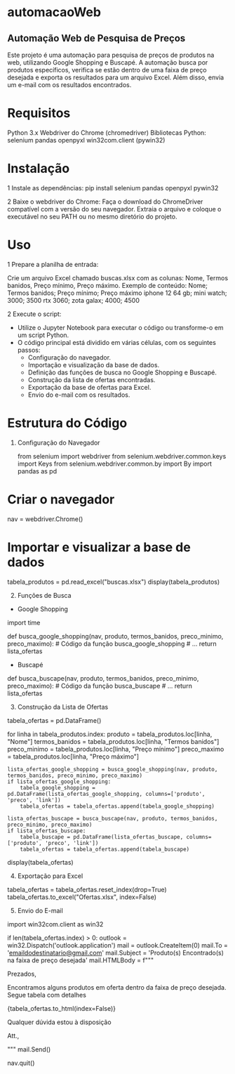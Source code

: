 # automacaoWeb
 
## Automação Web de Pesquisa de Preços

Este projeto é uma automação para pesquisa de preços de produtos na web, utilizando Google Shopping e Buscapé. A automação busca por produtos específicos, verifica se estão dentro de uma faixa de preço desejada e exporta os resultados para um arquivo Excel. Além disso, envia um e-mail com os resultados encontrados.

# Requisitos

Python 3.x
Webdriver do Chrome (chromedriver)
Bibliotecas Python:
selenium
pandas
openpyxl
win32com.client (pywin32)

# Instalação

1 Instale as dependências:
pip install selenium pandas openpyxl pywin32

2 Baixe o webdriver do Chrome:
Faça o download do ChromeDriver compatível com a versão do seu navegador.
Extraia o arquivo e coloque o executável no seu PATH ou no mesmo diretório do projeto.

# Uso
1 Prepare a planilha de entrada:

Crie um arquivo Excel chamado buscas.xlsx com as colunas: Nome, Termos banidos, Preço mínimo, Preço máximo.
Exemplo de conteúdo:
Nome;	Termos banidos;	Preço mínimo;	Preço máximo
iphone 12 64 gb;	mini watch;	3000;	3500
rtx 3060;	zota galax;	4000;	4500

2 Execute o script:

- Utilize o Jupyter Notebook para executar o código ou transforme-o em um script Python.
- O código principal está dividido em várias células, com os seguintes passos:
    - Configuração do navegador.
    - Importação e visualização da base de dados.
    - Definição das funções de busca no Google Shopping e Buscapé.
    - Construção da lista de ofertas encontradas.
    - Exportação da base de ofertas para Excel.
    - Envio do e-mail com os resultados.

# Estrutura do Código
1. Configuração do Navegador

   from selenium import webdriver
from selenium.webdriver.common.keys import Keys
from selenium.webdriver.common.by import By
import pandas as pd

# Criar o navegador
nav = webdriver.Chrome()

# Importar e visualizar a base de dados
tabela_produtos = pd.read_excel("buscas.xlsx")
display(tabela_produtos)

2. Funções de Busca
- Google Shopping

import time

def busca_google_shopping(nav, produto, termos_banidos, preco_minimo, preco_maximo):
    # Código da função busca_google_shopping
    # ...
    return lista_ofertas

- Buscapé

def busca_buscape(nav, produto, termos_banidos, preco_minimo, preco_maximo):
    # Código da função busca_buscape
    # ...
    return lista_ofertas

3. Construção da Lista de Ofertas

tabela_ofertas = pd.DataFrame()

for linha in tabela_produtos.index:
    produto = tabela_produtos.loc[linha, "Nome"]
    termos_banidos = tabela_produtos.loc[linha, "Termos banidos"]
    preco_minimo = tabela_produtos.loc[linha, "Preço mínimo"]
    preco_maximo = tabela_produtos.loc[linha, "Preço máximo"]
    
    lista_ofertas_google_shopping = busca_google_shopping(nav, produto, termos_banidos, preco_minimo, preco_maximo)
    if lista_ofertas_google_shopping:
        tabela_google_shopping = pd.DataFrame(lista_ofertas_google_shopping, columns=['produto', 'preco', 'link'])
        tabela_ofertas = tabela_ofertas.append(tabela_google_shopping)
    
    lista_ofertas_buscape = busca_buscape(nav, produto, termos_banidos, preco_minimo, preco_maximo)
    if lista_ofertas_buscape:
        tabela_buscape = pd.DataFrame(lista_ofertas_buscape, columns=['produto', 'preco', 'link'])
        tabela_ofertas = tabela_ofertas.append(tabela_buscape)

display(tabela_ofertas)

4.  Exportação para Excel

tabela_ofertas = tabela_ofertas.reset_index(drop=True)
tabela_ofertas.to_excel("Ofertas.xlsx", index=False)

5. Envio do E-mail

import win32com.client as win32

if len(tabela_ofertas.index) > 0:
    outlook = win32.Dispatch('outlook.application')
    mail = outlook.CreateItem(0)
    mail.To = 'emaildodestinatario@gmail.com'
    mail.Subject = 'Produto(s) Encontrado(s) na faixa de preço desejada'
    mail.HTMLBody = f"""
    <p>Prezados,</p>
    <p>Encontramos alguns produtos em oferta dentro da faixa de preço desejada. Segue tabela com detalhes</p>
    {tabela_ofertas.to_html(index=False)}
    <p>Qualquer dúvida estou à disposição</p>
    <p>Att.,</p>
    """
    mail.Send()

nav.quit()



